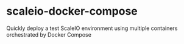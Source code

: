 # scaleio-docker-compose
Quickly deploy a test ScaleIO environment using multiple containers orchestrated by Docker Compose
